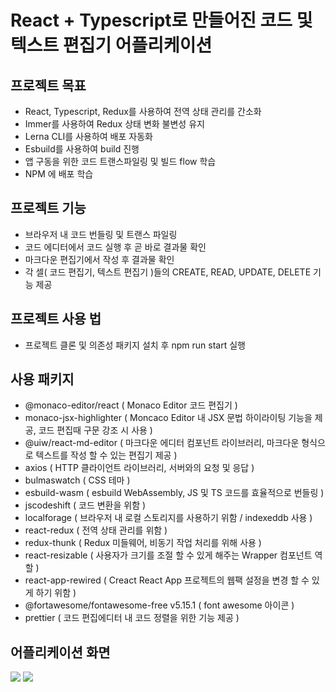 # React + Typescript로 만들어진 코드 및 텍스트 편집기 어플리케이션

## 프로젝트 목표

- React, Typescript, Redux를 사용하여 전역 상태 관리를 간소화
- Immer를 사용하여 Redux 상태 변화 불변성 유지
- Lerna CLI를 사용하여 배포 자동화
- Esbuild를 사용하여 build 진행
- 앱 구동을 위한 코드 트랜스파일링 및 빌드 flow 학습
- NPM 에 배포 학습

## 프로젝트 기능

- 브라우저 내 코드 번들링 및 트랜스 파일링
- 코드 에디터에서 코드 실행 후 곧 바로 결과물 확인
- 마크다운 편집기에서 작성 후 결과물 확인
- 각 셀( 코드 편집기, 텍스트 편집기 )들의 CREATE, READ, UPDATE, DELETE 기능 제공

## 프로젝트 사용 법

- 프로젝트 클론 및 의존성 패키지 설치 후 npm run start 실행

## 사용 패키지

- @monaco-editor/react ( Monaco Editor 코드 편집기 )
- monaco-jsx-highlighter ( Moncaco Editor 내 JSX 문법 하이라이팅 기능을 제공, 코드 편집때 구문 강조 시 사용 )
- @uiw/react-md-editor ( 마크다운 에디터 컴포넌트 라이브러리, 마크다운 형식으로 텍스트를 작성 할 수 있는 편집기 제공 )
- axios ( HTTP 클라이언트 라이브러리, 서버와의 요청 및 응답 )
- bulmaswatch ( CSS 테마 )
- esbuild-wasm ( esbuild WebAssembly, JS 및 TS 코드를 효율적으로 번들링 )
- jscodeshift ( 코드 변환을 위함 )
- localforage ( 브라우저 내 로컬 스토리지를 사용하기 위함 / indexeddb 사용 )
- react-redux ( 전역 상태 관리를 위함 )
- redux-thunk ( Redux 미들웨어, 비동기 작업 처리를 위해 사용 )
- react-resizable ( 사용자가 크기를 조절 할 수 있게 해주는 Wrapper 컴포넌트 역할 )
- react-app-rewired ( Creact React App 프로젝트의 웹팩 설정을 변경 할 수 있게 하기 위함 )
- @fortawesome/fontawesome-free v5.15.1 ( font awesome 아이콘 )
- prettier ( 코드 편집에디터 내 코드 정렬을 위한 기능 제공 )

## 어플리케이션 화면

![](https://velog.velcdn.com/images/hoon_dev/post/4207288a-e72b-4153-b0ce-9ed4e1175403/image.gif)
![](https://velog.velcdn.com/images/hoon_dev/post/c63b186f-f847-40c6-bc8d-390778867b33/image.gif)
